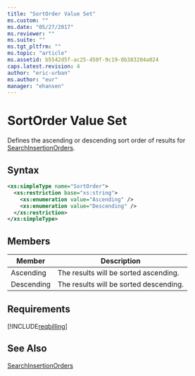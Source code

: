 ```yaml
---
title: "SortOrder Value Set"
ms.custom: ""
ms.date: "05/27/2017"
ms.reviewer: ""
ms.suite: ""
ms.tgt_pltfrm: ""
ms.topic: "article"
ms.assetid: b5542d5f-ac25-450f-9c19-0b383204a024
caps.latest.revision: 4
author: "eric-urban"
ms.author: "eur"
manager: "ehansen"
---
```

# SortOrder Value Set
Defines the ascending or descending sort order of results for [SearchInsertionOrders](../billing-api/searchinsertionorders-service-operation.md).

## Syntax

```xml
<xs:simpleType name="SortOrder">
  <xs:restriction base="xs:string">
    <xs:enumeration value="Ascending" />
    <xs:enumeration value="Descending" />
  </xs:restriction>
</xs:simpleType>
```

## Members

|Member|Description|
|----------|---------------|
|Ascending|The results will be sorted ascending.|
|Descending|The results will be sorted descending.|

## Requirements
[!INCLUDE[reqbilling](../billing-api/includes/reqbilling.md)]
## See Also
[SearchInsertionOrders](../billing-api/searchinsertionorders-service-operation.md)


